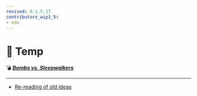 ```yaml
---
revised: 0.1.5.17
contributors_wip1_5:
- edx
---
```


# 📁 Temp

💣 ***[Bombs vs. Sleepwalkers][home]***

****

- [Re-reading of old ideas][temp]

[home]: /README.md
[temp]: /temp/rereading.md
